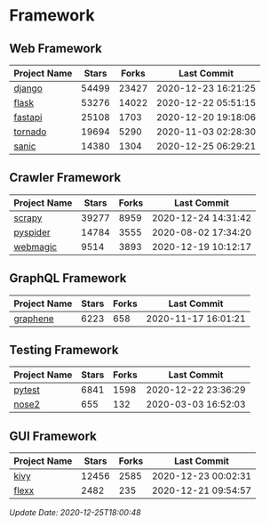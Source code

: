# Framework

## Web Framework
| Project Name | Stars | Forks | Last Commit |
| ------------ | ----- | ----- | ----------- |
| [django](https://github.com/django/django) | 54499 | 23427 | 2020-12-23 16:21:25 |
| [flask](https://github.com/pallets/flask) | 53276 | 14022 | 2020-12-22 05:51:15 |
| [fastapi](https://github.com/tiangolo/fastapi) | 25108 | 1703 | 2020-12-20 19:18:06 |
| [tornado](https://github.com/tornadoweb/tornado) | 19694 | 5290 | 2020-11-03 02:28:30 |
| [sanic](https://github.com/huge-success/sanic) | 14380 | 1304 | 2020-12-25 06:29:21 |

## Crawler Framework
| Project Name | Stars | Forks | Last Commit |
| ------------ | ----- | ----- | ----------- |
| [scrapy](https://github.com/scrapy/scrapy) | 39277 | 8959 | 2020-12-24 14:31:42 |
| [pyspider](https://github.com/binux/pyspider) | 14784 | 3555 | 2020-08-02 17:34:20 |
| [webmagic](https://github.com/code4craft/webmagic) | 9514 | 3893 | 2020-12-19 10:12:17 |

## GraphQL Framework
| Project Name | Stars | Forks | Last Commit |
| ------------ | ----- | ----- | ----------- |
| [graphene](https://github.com/graphql-python/graphene) | 6223 | 658 | 2020-11-17 16:01:21 |

## Testing Framework
| Project Name | Stars | Forks | Last Commit |
| ------------ | ----- | ----- | ----------- |
| [pytest](https://github.com/pytest-dev/pytest) | 6841 | 1598 | 2020-12-22 23:36:29 |
| [nose2](https://github.com/nose-devs/nose2) | 655 | 132 | 2020-03-03 16:52:03 |

## GUI Framework
| Project Name | Stars | Forks | Last Commit |
| ------------ | ----- | ----- | ----------- |
| [kivy](https://github.com/kivy/kivy) | 12456 | 2585 | 2020-12-23 00:02:31 |
| [flexx](https://github.com/flexxui/flexx) | 2482 | 235 | 2020-12-21 09:54:57 |

*Update Date: 2020-12-25T18:00:48*